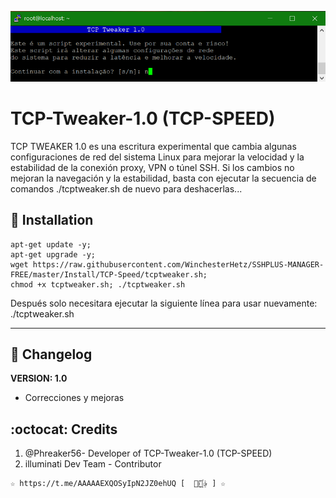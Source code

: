 ![logo](https://github.com/WinchesterHetz/SSHPLUS-MANAGER-FREE/blob/master/Imagenes/TCP_Tweaker_TCP_SPEED.jpg)

# TCP-Tweaker-1.0 (TCP-SPEED)

TCP TWEAKER 1.0 es una escritura experimental que cambia algunas configuraciones de red del sistema
Linux para mejorar la velocidad y la estabilidad de la conexión proxy, VPN o túnel
SSH. Si los cambios no mejoran la navegación y la estabilidad, basta con ejecutar
la secuencia de comandos ./tcptweaker.sh de nuevo para deshacerlas...

## :book: Installation

```
apt-get update -y;
apt-get upgrade -y;
wget https://raw.githubusercontent.com/WinchesterHetz/SSHPLUS-MANAGER-FREE/master/Install/TCP-Speed/tcptweaker.sh;
chmod +x tcptweaker.sh; ./tcptweaker.sh
```

Después solo necesitara ejecutar la siguiente línea para usar nuevamente: ./tcptweaker.sh

---

## :scroll: Changelog

**VERSION: 1.0**

- Correcciones y mejoras

## :octocat: Credits

1. @Phreaker56- Developer of TCP-Tweaker-1.0 (TCP-SPEED)
2. illuminati Dev Team - Contributor

```
☆ https://t.me/AAAAAEXQOSyIpN2JZ0ehUQ [  ⃘⃤꙰✰ ] ☆
```
